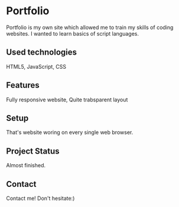 # Portfolio

Portfolio is my own site which allowed me to train my skills of coding websites. I wanted to learn basics of script languages.

## Used technologies
HTML5, 
JavaScript, 
CSS

## Features
Fully responsive website, 
Quite trabsparent layout

## Setup
That's website woring on every single web browser.

## Project Status
Almost finished.

## Contact 
Contact me! Don't hesitate:)

